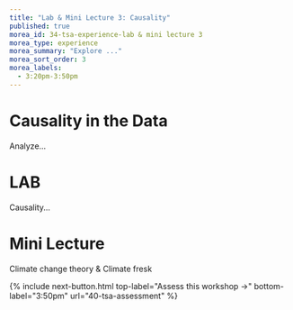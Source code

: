 ```yaml
---
title: "Lab & Mini Lecture 3: Causality"
published: true
morea_id: 34-tsa-experience-lab & mini lecture 3
morea_type: experience
morea_summary: "Explore ..."
morea_sort_order: 3
morea_labels:
  - 3:20pm-3:50pm
---
```


# Causality in the Data
 Analyze...

# LAB
 Causality...

# Mini Lecture
 Climate change theory & Climate fresk


{% include next-button.html
top-label="Assess this workshop ->"
bottom-label="3:50pm"
url="40-tsa-assessment" %}